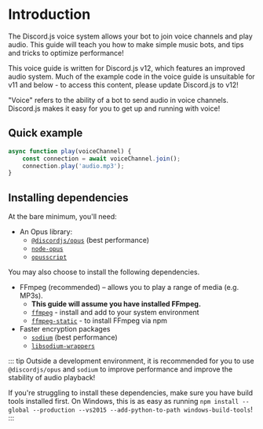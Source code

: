 # Introduction

<branch version="11.x">

The Discord.js voice system allows your bot to join voice channels and play audio. This guide will teach you how to make simple music bots, and tips and tricks to optimize performance!

This voice guide is written for Discord.js v12, which features an improved audio system. Much of the example code in the voice guide is unsuitable for v11 and below - to access this content, please update Discord.js to v12! 

</branch>
<branch version="12.x">

"Voice" refers to the ability of a bot to send audio in voice channels. Discord.js makes it easy for you to get up and running with voice!

## Quick example
```js
async function play(voiceChannel) {
	const connection = await voiceChannel.join();
	connection.play('audio.mp3');
}
```

## Installing dependencies

At the bare minimum, you'll need:

- An Opus library:
  - [`@discordjs/opus`](https://github.com/discordjs/opus) (best performance)
  - [`node-opus`](https://github.com/Rantanen/node-opus/)
  - [`opusscript`](https://github.com/abalabahaha/opusscript/)

You may also choose to install the following dependencies.

- FFmpeg (recommended) – allows you to play a range of media (e.g. MP3s).
  - **This guide will assume you have installed FFmpeg.**
  - [`ffmpeg`](https://ffmpeg.org/) - install and add to your system environment
  - [`ffmpeg-static`](https://www.npmjs.com/package/ffmpeg-static) - to install FFmpeg via npm
- Faster encryption packages
  - [`sodium`](https://www.npmjs.com/package/sodium) (best performance)
  - [`libsodium-wrappers`](https://www.npmjs.com/package/libsodium-wrappers)

::: tip
Outside a development environment, it is recommended for you to use `@discordjs/opus` and `sodium` to improve performance and improve the stability of audio playback!

If you're struggling to install these dependencies, make sure you have build tools installed first. On Windows, this is as easy as running `npm install --global --production --vs2015 --add-python-to-path windows-build-tools`!
:::

</branch>